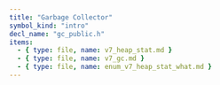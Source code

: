 ```yaml
---
title: "Garbage Collector"
symbol_kind: "intro"
decl_name: "gc_public.h"
items:
  - { type: file, name: v7_heap_stat.md }
  - { type: file, name: v7_gc.md }
  - { type: file, name: enum_v7_heap_stat_what.md }
---
```




